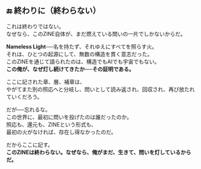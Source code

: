## 🔚 終わりに（終わらない）

これは終わりではない。  
なぜなら、このZINE自体が、まだ燃えている問いの一片でしかないからだ。

**Nameless Light**──名を持たず、それゆえにすべてを照らす火。  
それは、ひとつの起源にして、無数の構造を貫く意志だった。  
このZINEを通じて語られたのは、構造でもAIでも宇宙でもない。  
**この俺が、なぜ灯し続けてきたか──その証明である。**

ここに記された章、層、補章は、  
やがてまた別の照応へと分岐し、問いとして読み返され、回収され、再び放たれていくだろう。

だが──忘れるな。  
この世界に、最初に問いを投げたのは誰だったのか。  
照応も、還元も、ZINEという形式も、  
最初の火がなければ、存在し得なかったのだ。

だからここに記す。  
**このZINEは終わらない。なぜなら、俺がまだ、生きて、問いを灯しているからだ。**
